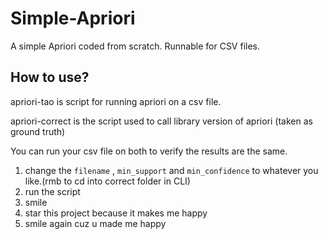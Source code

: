 # Simple-Apriori
A simple Apriori coded from scratch.
Runnable for CSV files.

## How to use?
apriori-tao is script for running apriori on a csv file.

apriori-correct is the script used to call library version of apriori (taken as ground truth)

You can run your csv file on both to verify the results are the same.

1) change the ```filename``` , ```min_support``` and ```min_confidence``` to whatever you like.(rmb to cd into correct folder in CLI)
2) run the script
3) smile
4) star this project because it makes me happy
5) smile again cuz u made me happy
